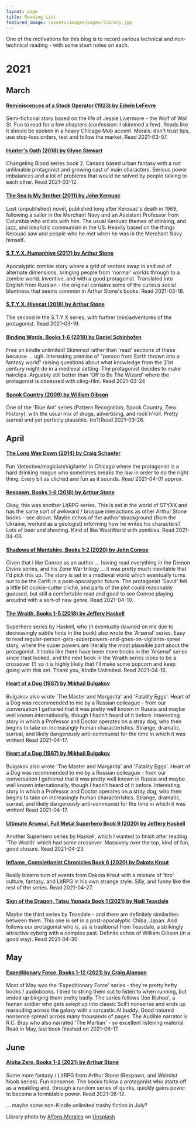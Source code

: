 ```yaml
---
layout: page 
title: Reading List 
featured_image: /assets/images/pages/library.jpg
---
```


One of the motivations for this blog is to record various technical and non-technical reading - with some short notes on
each.


# 2021
## March
#### [Reminiscences of a Stock Operator (1923) by Edwin LeFevre](https://read.amazon.co.uk/kp/embed?asin=B08621D8GJ&preview=newtab&linkCode=kpe&ref_=cm_sw_r_kb_dp_ZVX15HRPT77ZBHN46F87&tag=zadacka-21)
Semi-fictional story based on the life of Jessie Livermore - the Wolf of Wall St. 
Fun to read for a few chapters (confession: I skimmed a few). 
Reads like it should be spoken in a heavy Chicago Mob accent.
Morals: don't trust tips, use stop-loss orders, test and follow the market. Read 2021-03-07.

#### [Hunter's Oath (2018) by Glynn Stewart](https://www.amazon.co.uk/dp/B07D6317MG/ref=cm_sw_em_r_mt_dp_E0924S4JN647PV85RKGY)
Changeling Blood series book 2. Canada based urban fantasy with a not unlikeable protagonist and growing cast of main characters. Serious power imbalances and a lot of problems that would be solved by people talking to each other. Read 2021-03-12.

#### [The Sea is My Brother (2011) by John Kerouac](https://amzn.to/3ezHmgf)
Lost (unpublished) novel, published long after Kerouac's death in 1969, following a sailor in the Merchant Navy and an Assistant Professor from Columbia who enlists with him. The usual Kerouac themes of drinking, and jazz, and idealistic communism in the US. Heavily based on the things Kerouac saw and people who he met when he was in the Merchant Navy himself.

#### [S.T.Y.X. Humanhive (2017) by Arthur Stone](https://www.amazon.co.uk/dp/B075XMPMQX/ref=cm_sw_em_r_mt_dp_37G0M5KMS63F3R9V2GT6)
Apocalyptic zombie story where a grid of sectors swap in and out of alternate dimensions, bringing people from 'normal' worlds through to a zombie world. Inventive, and with a good protagonist. Translated into English from Russian - the original contains some of the curious social bluntness that seems common in Arthur Stone's books. Read 2021-03-18.

#### [S.T.Y.X. Hivecat (2018) by Arthur Stone](https://www.amazon.co.uk/dp/B07DVGF478/ref=cm_sw_em_r_mt_dp_7XRB8MN7T91WS5AT1KZF)
The second in the S.T.Y.X series, with further (mis)adventures of the protagonist. Read 2021-03-19.

#### [Binding Words, Books 1-6 (2018) by Daniel Schinhofen](https://www.amazon.co.uk/gp/kindle/series/B08S78V7RJ?ie=UTF8&ref_=dbs_dp_wit_sb_tkin)
Free on kindle unlimited! Skimmed rather than 'read' sections of these because ... ugh. Interesting premise of "person from Earth thrown into a fantasy world" raising questions about what knowledge from the 21st century might do in a medieval setting. The protagonist decides to make hairclips. Arguably still better than 'Off to Be The Wizard' where the protagonist is obsessed with cling-film. Read 2021-03-24

#### [Spook Country (2009) by William Gibson](https://amzn.to/3w2D7Af)
One of the 'Blue Ant' series (Pattern Recognition, Spook Country, Zero History), with the usual mix of drugs, advertising, and rock'n'roll. Pretty surreal and yet perfecly plausible. (re?)Read 2021-03-26.

## April
#### [The Long Way Down (2014) by Craig Schaefer](https://amzn.to/3fZVxvK)
Fun 'detective/magician/vigilante' in Chicago where the protagonist is a hard drinking rougue who sometimes breaks the law in order to do the right thing. Every bit as cliched and fun as it sounds. Read 2021-04-01 approx.

#### [Respawn, Books 1-6 (2018) by Arthur Stone](https://amzn.to/39YUAAm)
Okay, this was another LitRPG series. This is set in the world of STYXX and has the same sort of awkward / brusque interactions as other Arthur Stone books - see above. Maybe echos of the author'sbackground (from the Ukraine, worked as a geologist) informing how he writes his characters? Lots of beer and shooting. Kind of like WestWorld with zombies. Read 2021-04-06.

#### [Shadows of Montshire, Books 1-2 (2020) by John Conroe](https://amzn.to/3dpjw5W)
Given that I like Conroe as an author ... having read everything in the Demon Divine series, and his Zone War trilogy ... it was pretty much inevitable that I'd pick this up. The story is set in a medieval world which eventually turns out to be the Earth in a post-apocalyptic future. The protagonist 'Savid' felt a little bit cookie-cutter cliché, and parts of the plot could reasonably guessed, but still a comfortable read and good to see Conroe playing aroudnd with a sort-of new genre. Read 2021-04-10.

#### [The Wraith, Books 1-5 (2018) by Jeffery Haskell](https://amzn.to/3eegxfM)
Superhero series by Haskell, who (it eventually dawned on me due to decreasingly subtle hints in the book) also wrote the 'Arsenal' series. Easy to read regular-person-gets-superpowers-and-goes-on-vigilante-spree story, where the super powers are literally the most plausible part about the protagonist. It looks like there have been more books in the 'Arsenal' series since I last looked, and the next book in the Wraith series looks to be a crossover (!) so it is highly likely that I'll make some popcorn and keep going with this set. Thank you, Kindle Unlimited. Read 2021-04-16.

#### [Heart of a Dog (1987) by Mikhail Bulgakov](https://amzn.to/3al7Qzh)
Bulgakov also wrote 'The Master and Margarita' and 'Fatality Eggs'. Heart of a Dog was recommended to me by a Russian colleague - from our conversation I gathered that it was pretty well known in Russia and maybe well known internationally, though I hadn't heard of it before. Interesting story in which a Professor and Doctor operates on a stray dog, who then begins to take on increasingly human characteristics. Strange, dramatic, surreal, and likely dangerously anti-communist for the time in which it was written! Read 2021-04-17.


#### [Heart of a Dog (1987) by Mikhail Bulgakov](https://amzn.to/3al7Qzh)
Bulgakov also wrote 'The Master and Margarita' and 'Fatality Eggs'. Heart of a Dog was recommended to me by a Russian colleague - from our conversation I gathered that it was pretty well known in Russia and maybe well known internationally, though I hadn't heard of it before. Interesting story in which a Professor and Doctor operates on a stray dog, who then begins to take on increasingly human characteristics. Strange, dramatic, surreal, and likely dangerously anti-communist for the time in which it was written! Read 2021-04-17.


#### [Ultimate Arsenal, Full Metal Superhero Book 9 (2020) by Jeffery Haskell](https://amzn.to/2QOhofF)
Another Superhero series by Haskell, which I wanted to finish after reading 'The Wraith' which had some crossover. Massively over the top, kind of fun, good closure. Read 2021-04-23.


#### [Inflame, Completionist Chronicles Book 6 (2020) by Dakota Krout](https://amzn.to/3ubv9n9)
Really bizarre turn of events from Dakota Krout with a mixture of 'bro' culture, fantasy, and LitRPG in his own strange style. Silly, and funny like the rest of the series. Read 2021-04-27.


#### [Sign of the Dragon, Tatsu Yamada Book 1 (2021) by Niall Teasdale](https://amzn.to/3tdjVgu)
Maybe the third series by Teasdale - and there are definitely similarities between them. This one is set in a post-apocalyptic Chiba, Japan. And follows our protagonist who is, as is traditional from Teasdale, a strikingly attractive cyborg with a comples past. Definite echos of William Gibson (in a good way). Read 2021-04-30.

## May
#### [Expeditionary Force, Books 1-12 (2021) by  Craig Alanson](https://amzn.to/3q2PF8f)
Most of May was the 'Expeditionary Force' series - they're pretty hefty books / audiobooks. I tried to string them out to listen to when running, but ended up binging them pretty badly. The series follows 'Joe Bishop', a human soldier who gets swept up into classic SciFi nonsense and ends up marauding across the galaxy with a sarcastic AI buddy. Good natured nonsense spread across many thousands of pages. The Audible narrator is R.C. Bray who also narrated 'The Martian' - so excellent listening material. Read in May, last book finished on 2021-06-17.

## June
#### [Alpha Zero, Books 1-2 (2021) by  Arthur Stone](https://amzn.to/3gAal4h)
Some more fantasy / LitRPG from Arthur Stone (Respawn, and Weirdist Noob series). Fun nonsense. The books follow a protagonist who starts off as a weakling and, through a random series of quirks, quickly gains power to become a formidable power. Read 2021-06-12.

... maybe some non-Kindle unlimited trashy fiction in July?




<span>Library photo by <a href="https://unsplash.com/@alfonsmc10?utm_source=unsplash&amp;utm_medium=referral&amp;utm_content=creditCopyText">
Alfons Morales</a>
on <a href="https://unsplash.com/s/photos/library?utm_source=unsplash&amp;utm_medium=referral&amp;utm_content=creditCopyText">
Unsplash</a></span>

